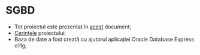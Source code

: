 # SGBD

* Tot proiectul este prezentat în [acest](https://github.com/Vlad-Dima21/SGBD/files/8179353/SGBD.docx) document;
* [Cerințele](https://github.com/Vlad-Dima21/SGBD/files/8179378/SGBD0.-.Cerinte.Proiect.2021-2022.pdf) proiectului;
* Baza de date a fost creată cu ajutorul aplicației Oracle Database Express o11g;
